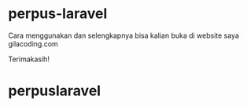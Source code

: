 # perpus-laravel
Cara menggunakan dan selengkapnya bisa kalian buka di website saya gilacoding.com

Terimakasih!
# perpuslaravel
